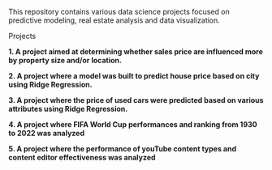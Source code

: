 This repository contains various data science projects focused on predictive modeling, real estate analysis and data visualization.

Projects

**1. A project aimed at determining whether sales price are influenced more by property size and/or location.**

**2. A project where a model was built to predict house price based on city using Ridge Regression.**

**3. A project where the price of used cars were predicted based on various attributes using Ridge Regression.**

**4. A project where FIFA World Cup performances and ranking from 1930 to 2022 was analyzed**

**5. A project where  the performance of youTube content types and content editor effectiveness was analyzed**
